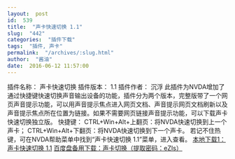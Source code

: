 ```yaml
---
layout:  post
id:  539
title:  "声卡快速切换 1.1"
slug:  "442"
categories:  "插件下载"
tags:  "插件, 声卡"
permalink:  "/archives/:slug.html"
author:  "酱油"
date:  2016-06-12 11:57:00
---
```




插件名称： 声卡快速切换
插件版本： 1.1
插件作者： 沉浮
此插件为NVDA增加了通过快捷键快速切换声音输出设备的功能，插件分为两个版本，完整版带了一个网页声音提示功能，可以用声音提示焦点进入网页文档、声音提示网页文档刷新以及声音提示焦点所在位置为链接。如果不需要网页链接声音提示功能，可以下载声卡快速切换独立版。
快捷键：
CTRL+Win+Alt+上翻页：将NVDA快速切换到上一个声卡；
CTRL+Win+Alt+下翻页：将NVDA快速切换到下一个声卡。
若记不住热键，可在NVDA帮助菜单中找到“声卡快速切换 1.1”菜单，进入查看。
<a accesskey="x" href="http://12355939.d.yyupload.com/down/12355939/nvdacn/addons/声卡快速切换 1.1.rar">本地下载1：声卡快速切换 1.1</a>
<a accesskey="x" href="https://eyun.baidu.com/s/3eS9NF0m">百度盘备用下载：声卡切换（提取密码：eZIs）</a>